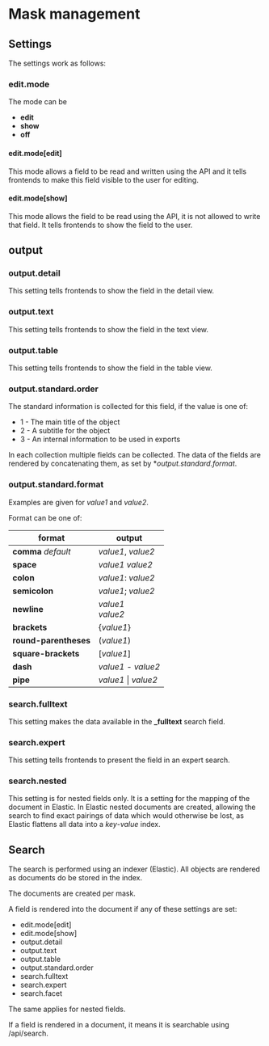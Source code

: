# Mask management

## Settings

The settings work as follows:

### edit.mode

The mode can be

* **edit**
* **show**
* **off**

#### edit.mode[edit]

This mode allows a field to be read and written using the API and it tells frontends to make this field visible to the user for editing.

#### edit.mode[show]

This mode allows the field to be read using the API, it is not allowed to write that field. It tells frontends to show the field to the user.

## output

### output.detail

This setting tells frontends to show the field in the detail view.

### output.text

This setting tells frontends to show the field in the text view.

### output.table

This setting tells frontends to show the field in the table view.

### output.standard.order

The standard information is collected for this field, if the value is one of:

* 1 - The main title of the object
* 2 - A subtitle for the object
* 3 - An internal information to be used in exports

In each collection multiple fields can be collected. The data of the fields are rendered by concatenating them, as set by **output.standard.format*.

### output.standard.format

Examples are given for _value1_ and _value2_.

Format can be one of:

| format | output |
|--------|--------|
| **comma** _default_   | _value1_, _value2_  |
| **space**             | _value1_ _value2_  |
| **colon**             | _value1_: _value2_  |
| **semicolon**         | _value1_; _value2_  |
| **newline**           | _value1_<br/> _value2_  |
| **brackets**          | {_value1_} |
| **round-parentheses** | (_value1_) |
| **square-brackets**   | [_value1_] |
| **dash**              | _value1_ - _value2_  |
| **pipe**              | _value1_ \| _value2_  |

### search.fulltext

This setting makes the data available in the **_fulltext** search field.

### search.expert

This setting tells frontends to present the field in an expert search.

### search.nested

This setting is for nested fields only. It is a setting for the mapping of the document in Elastic. In Elastic nested documents are created, allowing the search to find exact pairings of data which would otherwise be lost, as Elastic flattens all data into a *key*-*value* index.

## Search

The search is performed using an indexer (Elastic). All objects are rendered as documents do be stored in the index.

The documents are created per mask.

A field is rendered into the document if any of these settings are set:

* edit.mode[edit]
* edit.mode[show]
* output.detail
* output.text
* output.table
* output.standard.order
* search.fulltext
* search.expert
* search.facet

The same applies for nested fields.

If a field is rendered in a document, it means it is searchable using /api/search.